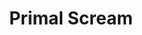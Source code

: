---
title: "Primal Scream"
summary: "Alternative rock band formed in 1982 in Glasgow, Scotland. Bobby Gillespie Andrew Innes Darrin Mooney Simone Butler Former members: Jim Beattie Judith Boyle Martin St. John Robert 'Throb' Young Thomas McGurk Paul Harte Stuart May Gavin Skinner Henry Olsen Philip 'Toby' Tomanov Steve Sidelnyk Paul Mulreany Gary 'Mani' Mounfield Kevin Shields Barrie Cadogan Martin Duffy Denise Johnson"
image: "primal-scream.jpg"
apple_music_artist_url: "None"
---